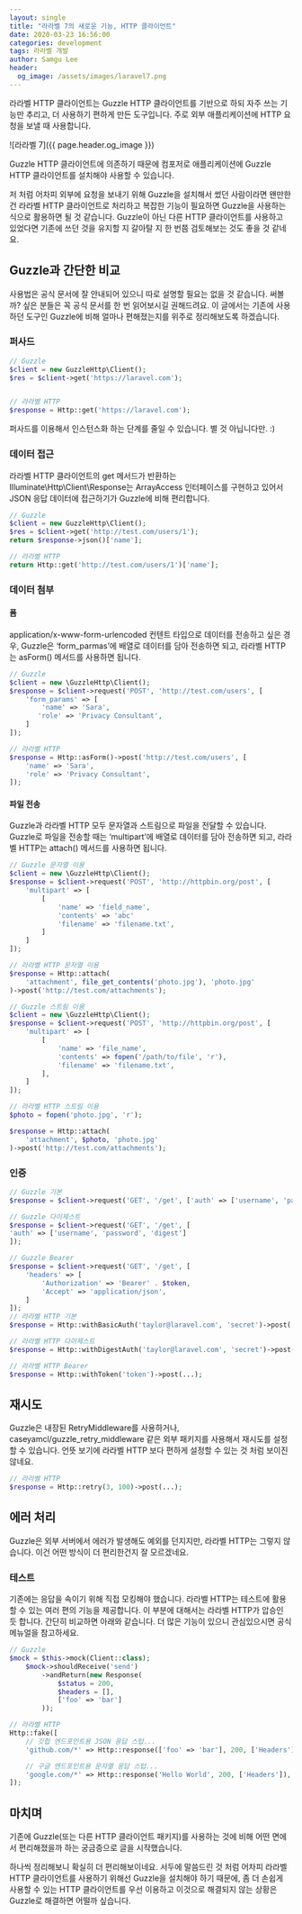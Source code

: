 ```yaml
---
layout: single
title: "라라벨 7의 새로운 기능, HTTP 클라이언트"
date: 2020-03-23 16:56:00
categories: development
tags: 라라벨 개발
author: Samgu Lee
header:
  og_image: /assets/images/laravel7.png
---
```


라라벨 HTTP 클라이언트는 Guzzle HTTP 클라이언트를 기반으로 하되 자주 쓰는 기능만 추리고, 더 사용하기 편하게 만든 도구입니다. 주로 외부 애플리케이션에 HTTP 요청을 보낼 때 사용합니다.

![라라벨 7]({{ page.header.og_image }})

Guzzle HTTP 클라이언트에 의존하기 때문에 컴포저로 애플리케이션에 Guzzle HTTP 클라이언트를 설치해야 사용할 수 있습니다.

저 처럼 어차피 외부에 요청을 보내기 위해 Guzzle을 설치해서 썼던 사람이라면 왠만한 건 라라벨 HTTP 클라이언트로 처리하고 복잡한 기능이 필요하면 Guzzle을 사용하는 식으로 활용하면 될 것 같습니다. Guzzle이 아닌 다른 HTTP 클라이언트를 사용하고 있었다면 기존에 쓰던 것을 유지할 지 갈아탈 지 한 번쯤 검토해보는 것도 좋을 것 같네요.

## Guzzle과 간단한 비교

사용법은 공식 문서에 잘 안내되어 있으니 따로 설명할 필요는 없을 것 같습니다. 써볼까? 싶은 분들은 꼭 공식 문서를 한 번 읽어보시길 권해드려요. 이 글에서는 기존에 사용하던 도구인 Guzzle에 비해 얼마나 편해졌는지를 위주로 정리해보도록 하겠습니다.

### 퍼사드

```php
// Guzzle
$client = new GuzzleHttp\Client();
$res = $client->get('https://laravel.com');


// 라라벨 HTTP
$response = Http::get('https://laravel.com');
```

퍼사드를 이용해서 인스턴스화 하는 단계를 줄일 수 있습니다. 별 것 아닙니다만. :)

### 데이터 접근

라라벨 HTTP 클라이언트의 get 메서드가 반환하는 Illuminate\Http\Client\Response는 ArrayAccess 인터페이스를 구현하고 있어서 JSON 응답 데이터에 접근하기가 Guzzle에 비해 편리합니다.

```php
// Guzzle
$client = new GuzzleHttp\Client();
$res = $client->get('http://test.com/users/1');
return $response->json()['name'];

// 라라벨 HTTP
return Http::get('http://test.com/users/1')['name'];
```

### 데이터 첨부

#### 폼

application/x-www-form-urlencoded 컨텐트 타입으로 데이터를 전송하고 싶은 경우, Guzzle은 ‘form_parmas’에 배열로 데이터를 담아 전송하면 되고, 라라벨 HTTP는 asForm() 메서드를 사용하면 됩니다.

```php
// Guzzle
$client = new \GuzzleHttp\Client();
$response = $client->request('POST', 'http://test.com/users', [
    'form_params' => [
        'name' => 'Sara',
       'role' => 'Privacy Consultant',
    ]
]);

// 라라벨 HTTP
$response = Http::asForm()->post('http://test.com/users', [
    'name' => 'Sara',
    'role' => 'Privacy Consultant',
]);
```

#### 파일 전송

Guzzle과 라라벨 HTTP 모두 문자열과 스트림으로 파일을 전달할 수 있습니다. Guzzle로 파일을 전송할 때는 ‘multipart’에 배열로 데이터를 담아 전송하면 되고, 라라벨 HTTP는 attach() 메서드를 사용하면 됩니다.

```php
// Guzzle 문자열 이용
$client = new \GuzzleHttp\Client();
$response = $client->request('POST', 'http://httpbin.org/post', [
    'multipart' => [
        [
            'name' => 'field_name',
            'contents' => 'abc'
            'filename' => 'filename.txt',
        ]
    ]
]);

// 라라벨 HTTP 문자열 이용
$response = Http::attach(
    'attachment', file_get_contents('photo.jpg'), 'photo.jpg'
)->post('http://test.com/attachments');

// Guzzle 스트림 이용
$client = new \GuzzleHttp\Client();
$response = $client->request('POST', 'http://httpbin.org/post', [
    'multipart' => [
        [
            'name' => 'file_name',
            'contents' => fopen('/path/to/file', 'r'),
            'filename' => 'filename.txt',
        ],
    ]
]);

// 라라벨 HTTP 스트림 이용
$photo = fopen('photo.jpg', 'r');

$response = Http::attach(
    'attachment', $photo, 'photo.jpg'
)->post('http://test.com/attachments');
```

### 인증

```php
// Guzzle 기본
$response = $client->request('GET', '/get', ['auth' => ['username', 'password']]);

// Guzzle 다이제스트
$response = $client->request('GET', '/get', [
'auth' => ['username', 'password', 'digest']
]);

// Guzzle Bearer
$response = $client->request('GET', '/get', [
	'headers' => [
		'Authorization' => 'Bearer' . $token,
		'Accept' => 'application/json',
	]
]);
// 라라벨 HTTP 기본
$response = Http::withBasicAuth('taylor@laravel.com', 'secret')->post(...);

// 라라벨 HTTP 다이제스트
$response = Http::withDigestAuth('taylor@laravel.com', 'secret')->post(...);

// 라라벨 HTTP Bearer
$response = Http::withToken('token')->post(...);
```

## 재시도

Guzzle은 내장된 RetryMiddleware를 사용하거나, caseyamcl/guzzle_retry_middleware 같은 외부 패키지를 사용해서 재시도를 설정할 수 있습니다. 언뜻 보기에 라라벨 HTTP 보다 편하게 설정할 수 있는 것 처럼 보이진 않네요.

```php
// 라라벨 HTTP
$response = Http::retry(3, 100)->post(...);
```

## 에러 처리

Guzzle은 외부 서버에서 에러가 발생해도 예외를 던지지만, 라라벨 HTTP는 그렇지 않습니다. 이건 어떤 방식이 더 편리한건지 잘 모르겠네요.

### 테스트

기존에는 응답을 속이기 위해 직접 모킹해야 했습니다. 라라벨 HTTP는 테스트에 활용할 수 있는 여러 편의 기능을 제공합니다. 이 부분에 대해서는 라라벨 HTTP가 압승인 듯 합니다. 간단히 비교하면 아래와 같습니다. 더 많은 기능이 있으니 관심있으시면 공식 메뉴얼을 참고하세요.

```php
// Guzzle
$mock = $this->mock(Client::class);
    $mock->shouldReceive('send')
        ->andReturn(new Response(
            $status = 200,
            $headers = [],
            ['foo' => 'bar']
        ));

// 라라벨 HTTP
Http::fake([
    // 깃헙 엔드포인트용 JSON 응답 스텁...
    'github.com/*' => Http::response(['foo' => 'bar'], 200, ['Headers']),

    // 구글 엔드포인트용 문자열 응답 스텁...
    'google.com/*' => Http::response('Hello World', 200, ['Headers']),
]);
```

## 마치며

기존에 Guzzle(또는 다른 HTTP 클라이언트 패키지)를 사용하는 것에 비해 어떤 면에서 편리해졌을까 하는 궁금증으로 글을 시작했습니다.

하나씩 정리해보니 확실히 더 편리해보이네요. 서두에 말씀드린 것 처럼 어차피 라라벨 HTTP 클라이언트를 사용하기 위해선 Guzzle을 설치해야 하기 때문에, 좀 더 손쉽게 사용할 수 있는 HTTP 클라이언트를 우선 이용하고 이것으로 해결되지 않는 상황은 Guzzle로 해결하면 어떨까 싶습니다.
